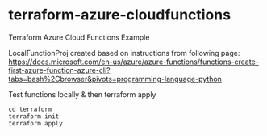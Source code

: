 # terraform-azure-cloudfunctions
Terraform Azure Cloud Functions Example

LocalFunctionProj created based on instructions from following page:
https://docs.microsoft.com/en-us/azure/azure-functions/functions-create-first-azure-function-azure-cli?tabs=bash%2Cbrowser&pivots=programming-language-python

Test functions locally & then terraform apply
```
cd terraform
terraform init
terraform apply
```